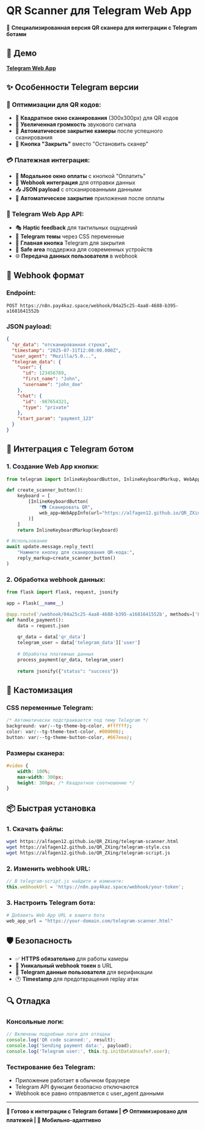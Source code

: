 # QR Scanner для Telegram Web App

🤖 **Специализированная версия QR сканера для интеграции с Telegram ботами**

## 🚀 Демо

**[Telegram Web App](https://alfagen12.github.io/QR_ZXing/telegram-scanner.html)**

## ✨ Особенности Telegram версии

### 🎯 Оптимизации для QR кодов:
- 📐 **Квадратное окно сканирования** (300x300px) для QR кодов
- 🎵 **Увеличенная громкость** звукового сигнала
- 📱 **Автоматическое закрытие камеры** после успешного сканирования
- 🚪 **Кнопка "Закрыть"** вместо "Остановить сканер"

### 💳 Платежная интеграция:
- 🎯 **Модальное окно оплаты** с кнопкой "Оплатить"
- 🔗 **Webhook интеграция** для отправки данных
- 📤 **JSON payload** с отсканированными данными
- 🔄 **Автоматическое закрытие** приложения после оплаты

### 🤖 Telegram Web App API:
- 🎭 **Haptic feedback** для тактильных ощущений
- 🎨 **Telegram темы** через CSS переменные
- 📱 **Главная кнопка** Telegram для закрытия
- 🔄 **Safe area** поддержка для современных устройств
- 🌐 **Передача данных пользователя** в webhook

## 🔧 Webhook формат

### Endpoint:
```
POST https://n8n.pay4kaz.space/webhook/04a25c25-4aa8-4688-b395-a1681641552b
```

### JSON payload:
```json
{
  "qr_data": "отсканированная строка",
  "timestamp": "2025-07-31T12:00:00.000Z",
  "user_agent": "Mozilla/5.0...",
  "telegram_data": {
    "user": {
      "id": 123456789,
      "first_name": "John",
      "username": "john_doe"
    },
    "chat": {
      "id": -987654321,
      "type": "private"
    },
    "start_param": "payment_123"
  }
}
```

## 📱 Интеграция с Telegram ботом

### 1. Создание Web App кнопки:
```python
from telegram import InlineKeyboardButton, InlineKeyboardMarkup, WebAppInfo

def create_scanner_button():
    keyboard = [
        [InlineKeyboardButton(
            "📷 Сканировать QR", 
            web_app=WebAppInfo(url="https://alfagen12.github.io/QR_ZXing/telegram-scanner.html")
        )]
    ]
    return InlineKeyboardMarkup(keyboard)

# Использование
await update.message.reply_text(
    "Нажмите кнопку для сканирования QR-кода:",
    reply_markup=create_scanner_button()
)
```

### 2. Обработка webhook данных:
```python
from flask import Flask, request, jsonify

app = Flask(__name__)

@app.route('/webhook/04a25c25-4aa8-4688-b395-a1681641552b', methods=['POST'])
def handle_payment():
    data = request.json
    
    qr_data = data['qr_data']
    telegram_user = data['telegram_data']['user']
    
    # Обработка платежных данных
    process_payment(qr_data, telegram_user)
    
    return jsonify({"status": "success"})
```

## 🎨 Кастомизация

### CSS переменные Telegram:
```css
/* Автоматически подстраивается под тему Telegram */
background: var(--tg-theme-bg-color, #ffffff);
color: var(--tg-theme-text-color, #000000);
button: var(--tg-theme-button-color, #667eea);
```

### Размеры сканера:
```css
#video {
    width: 100%;
    max-width: 300px;
    height: 300px; /* Квадратное соотношение */
}
```

## 📦 Быстрая установка

### 1. Скачать файлы:
```bash
wget https://alfagen12.github.io/QR_ZXing/telegram-scanner.html
wget https://alfagen12.github.io/QR_ZXing/telegram-style.css
wget https://alfagen12.github.io/QR_ZXing/telegram-script.js
```

### 2. Изменить webhook URL:
```javascript
// В telegram-script.js найдите и измените:
this.webhookUrl = 'https://n8n.pay4kaz.space/webhook/your-token';
```

### 3. Настроить Telegram бота:
```python
# Добавить Web App URL в вашего бота
web_app_url = "https://your-domain.com/telegram-scanner.html"
```

## 🛡️ Безопасность

- ✅ **HTTPS обязательно** для работы камеры
- 🔐 **Уникальный webhook токен** в URL
- 📱 **Telegram данные пользователя** для верификации
- 🕐 **Timestamp** для предотвращения replay атак

## 🔍 Отладка

### Консольные логи:
```javascript
// Включены подробные логи для отладки
console.log('QR code scanned:', result);
console.log('Sending payment data:', payload);
console.log('Telegram user:', this.tg.initDataUnsafe?.user);
```

### Тестирование без Telegram:
- Приложение работает в обычном браузере
- Telegram API функции безопасно отключаются
- Webhook все равно отправляется с user_agent данными

---

**🚀 Готово к интеграции с Telegram ботами | 💳 Оптимизировано для платежей | 📱 Мобильно-адаптивно**
